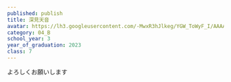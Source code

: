 ```yaml
---
published: publish
title: 深見天音
avatar: https://lh3.googleusercontent.com/-MwxR3hJlkeg/YGW_ToWyF_I/AAAAAAAAUsk/o4uG09SbgH0D-YD2YnKqd-ECeEWjr9URACE0YBhgLKroEAL1Ocqx-GYwCazx1MrcFwPClg6tjtl3-GnZeqa3iEfUjw2tJWWtmdPytRSNjOAaaZfIEF43aVSyfyIFh2KXIMesze2GNPzslt_lQJk4hT5PC80SCzBRlfqn7wD9qx5_6PL4oEVz8fd0xamcd7oBWrrwv-WVDtST-e-sX26_xwqm97f1l6IX9X7b1RyYyImJUCjOtKR9j2joXrCIjp41UmTCMuT3BmDD4VUfO8Lf9Rlcwpg5HPqbOgnNVO9k5oQkPlw0vDD1Jq5QmiI1cAv2Rrk1barzR6DViAsHoVavdyH-lZu6XYLjdkGQa_cV5BSPf-Ts2GGxU_5BdUez8B5G9ngcy8cdp6tldOrR-Cx219kDBgDKUvq8P4N7pzkP0lm-4CGGZeScWMJUUD-wv3bmtwkZILXPSOw3FFQKkK2LnWfaTQEg8YL1TlbUB0Tq8qvJe69N-wSvF4j5fs9fRs6wC6m18o5D7EDJ26m6r3KfKtFOdcpxVduaNbpSlvNAfhpfm-Ed5eP9ZXc7dDzqCHf8SYgJFTgW2sMs-EvvsiuTwi_D_PepIaqH7FlNDBVUx8WfGpOVZmp202UXtKsDx3IpBvAlltSkYH5CjvUhiwPOU5Ulhx5q2KsuE0ZjSo95vPIPq-sE-43lMMYNR97zd02Hp6Ca0oMMd8CUpwi2EboFbyfdTJXRIE5rzNtqcE37ZzoB5_wunJvRzNBIotFssAIfhBypR9T5q1lSvKR_-kRAa1mXqwgw0uP1-cEZWMJeBl4MG/IMG_7992_Original.jpg
category: 04_B
school_year: 3
year_of_graduation: 2023
class: 7
---
```

よろしくお願いします